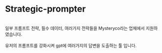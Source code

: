 # Strategic-prompter
<br>일부 프롬프트 전략, 필수 데이터, 여러가지 전략들을 Mysteryco라는 업체에서 지원하였습니다.</br> 
<br>유저의 프롬프트를 강화시켜 gpt에 여러가지의 답변을 도출하는 툴 입니다.</br>  
